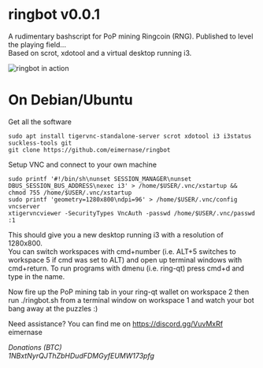 # ringbot v0.0.1
A rudimentary bashscript for PoP mining Ringcoin (RNG). Published to level the playing field...  
Based on scrot, xdotool and a virtual desktop running i3.

![ringbot in action](https://github.com/eimernase/ringbot/blob/master/ringbot.gif)

# On Debian/Ubuntu
Get all the software
```
sudo apt install tigervnc-standalone-server scrot xdotool i3 i3status suckless-tools git
git clone https://github.com/eimernase/ringbot
```
Setup VNC and connect to your own machine
```
sudo printf '#!/bin/sh\nunset SESSION_MANAGER\nunset DBUS_SESSION_BUS_ADDRESS\nexec i3' > /home/$USER/.vnc/xstartup && chmod 755 /home/$USER/.vnc/xstartup  
sudo printf 'geometry=1280x800\ndpi=96' > /home/$USER/.vnc/config  
vncserver  
xtigervncviewer -SecurityTypes VncAuth -passwd /home/$USER/.vnc/passwd :1
```
This should give you a new desktop running i3 with a resolution of 1280x800.  
You can switch workspaces with cmd+number (i.e. ALT+5 switches to workspace 5 if cmd was set to ALT) and open up terminal windows with cmd+return. To run programs with dmenu (i.e. ring-qt) press cmd+d and type in the name.

Now fire up the PoP mining tab in your ring-qt wallet on workspace 2 then run ./ringbot.sh from a terminal window on workspace 1 and watch your bot bang away at the puzzles :)

Need assistance? You can find me on https://discord.gg/VuvMxRf  
eimernase

*Donations (BTC)  
1NBxtNyrQJThZbHDudFDMGyfEUMW173pfg*
